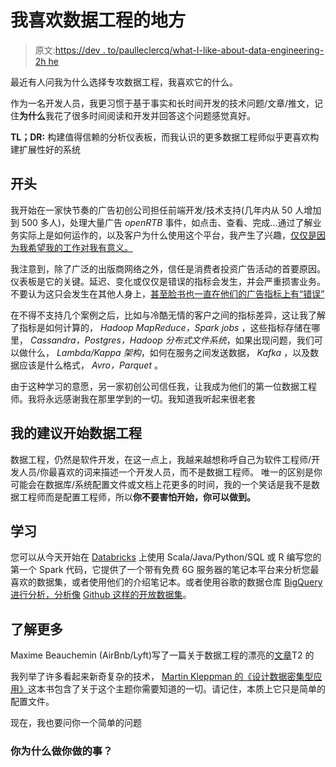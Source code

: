 # 我喜欢数据工程的地方

> 原文:[https://dev . to/paulleclercq/what-I-like-about-data-engineering-2h he](https://dev.to/paulleclercq/what-i-like-about-data-engineering-2hhe)

最近有人问我为什么选择专攻数据工程，我喜欢它的什么。

作为一名开发人员，我更习惯于基于事实和长时间开发的技术问题/文章/推文，记住**为什么**我花了很多时间阅读和开发并回答这个问题感觉真好。

**TL；DR:** 构建值得信赖的分析仪表板，而我认识的更多数据工程师似乎更喜欢构建扩展性好的系统

## 开头

我开始在一家快节奏的广告初创公司担任前端开发/技术支持(几年内从 50 人增加到 500 多人)，处理大量广告 *openRTB* 事件，如点击、查看、完成...通过了解业务实际上是如何运作的，以及客户为什么使用这个平台，我产生了兴趣，[仅仅是因为我希望我的工作对我有意义。](https://www.strikemag.org/bullshit-jobs)

我注意到，除了广泛的出版商网络之外，信任是消费者投资广告活动的首要原因。仪表板是它的关键。延迟、变化或仅仅是错误的指标会发生，并会严重损害业务。不要认为这只会发生在其他人身上，[甚至脸书也一直在他们的广告指标上有“错误”](https://www.forbes.com/sites/greatspeculations/2016/11/17/more-bugs-found-in-facebooks-ad-metrics-to-the-dismay-of-advertisers/#505ddbfe2a85)

在不得不支持几个案例之后，比如与冷酷无情的客户之间的指标差异，这让我了解了指标是如何计算的， *Hadoop MapReduce，Spark jobs* ，这些指标存储在哪里， *Cassandra，Postgres，Hadoop 分布式文件系统*，如果出现问题，我们可以做什么， *Lambda/Kappa 架构*，如何在服务之间发送数据， *Kafka* ，以及数据应该是什么格式， *Avro，Parquet* 。

由于这种学习的意愿，另一家初创公司信任我，让我成为他们的第一位数据工程师。我将永远感谢我在那里学到的一切。我知道我听起来很老套

## 我的建议开始数据工程

数据工程，仍然是软件开发，在这一点上，我越来越想称呼自己为软件工程师/开发人员/你最喜欢的词来描述一个开发人员，而不是数据工程师。
唯一的区别是你可能会在数据库/系统配置文件或文档上花更多的时间，我的一个笑话是我不是数据工程师而是配置工程师，所以**你不要害怕开始，你可以做到。**

## 学习

您可以从今天开始在 [Databricks](https://community.cloud.databricks.com/) 上使用 Scala/Java/Python/SQL 或 R 编写您的第一个 Spark 代码，它提供了一个带有免费 6G 服务器的笔记本平台来分析您最喜欢的数据集，或者使用他们的介绍笔记本。或者使用谷歌的数据仓库 [BigQuery 进行分析，分析像](https://cloud.google.com/bigquery/public-data/) [Github 这样的开放数据集](https://bigquery.cloud.google.com/dataset/bigquery-public-data:github_repos)。

## 了解更多

Maxime Beauchemin (AirBnb/Lyft)写了一篇关于数据工程的漂亮的[文章](https://medium.freecodecamp.org/the-rise-of-the-data-engineer-91be18f1e603)T2 的

我列举了许多看起来新奇复杂的技术， [Martin Kleppman 的《设计数据密集型应用》](https://martin.kleppmann.com/2015/05/11/please-stop-calling-databases-cp-or-ap.html)这本书包含了关于这个主题你需要知道的一切。请记住，本质上它只是简单的配置文件。

现在，我也要问你一个简单的问题

### 你为什么做你做的事？